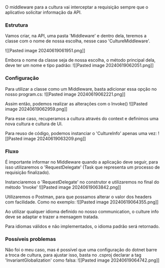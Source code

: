 O middleware para a cultura vai interceptar a requisição sempre que o aplicativo solicitar informação da API.


### Estrutura
Vamos criar, na API, uma pasta 'Middleware' e dentro dela, teremos a classe com o nome de nossa escolha, nesse caso 'CultureMiddleware'.

![[Pasted image 20240619061951.png]]

Embora o nome da classe seja de nossa escolha, o método principal dela, deve ter um nome e tipo padrão:
![[Pasted image 20240619062051.png]]

### Configuração
Para utilizar a classe como um Middleware, basta adicionar essa opção no nosso program.cs:
![[Pasted image 20240619062221.png]]

Assim então, podemos realizar as alterações com o Invoke()
![[Pasted image 20240619062959.png]]

Para esse caso, recuperamos a cultura através do context e definimos uma nova cultura e cultura de UI.

Para reuso de código, podemos instanciar o 'CultureInfo' apenas uma vez:
![[Pasted image 20240619063209.png]]

### Fluxo
É importante informar no Middleware quando a aplicação deve seguir, para isso utilizaremos o 'RequestDelegate' (Task que representa um processo de requisição finalizado).

Instanciaremos o 'RequestDelegate' no construtor e utilizaremos no final do método 'Invoke'
![[Pasted image 20240619063842.png]]

Utilizaremos o Postman, para que possamos alterar o valor dos headers com facilidade. Como no exemplo:
![[Pasted image 20240619064355.png]]

Ao utilizar qualquer idioma definido no nosso communication, o culture info deve se adaptar e trazer a mensagem tratada.

Para idiomas válidos e não implementados, o idioma padrão será retornado.


### Possíveis problemas
Não foi o meu caso, mas é possível que uma configuração do dotnet barre a troca de cultura, para ajustar isso, basta no .csproj declarar a tag 'InvariantGlobalization' como falsa:
![[Pasted image 20240619064742.png]]